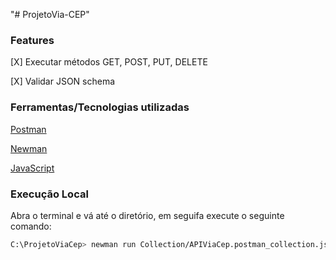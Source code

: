 "# ProjetoVia-CEP" 

### Features

[X] Executar métodos GET, POST, PUT, DELETE

[X] Validar JSON schema

### Ferramentas/Tecnologias utilizadas

[Postman](https://www.postman.com/)

[Newman](https://www.npmjs.com/package/newman)

[JavaScript](https://www.javascript.com//)

### Execução Local
Abra o terminal e vá até o diretório, em seguifa execute o seguinte comando:
```bash
C:\ProjetoViaCep> newman run Collection/APIViaCep.postman_collection.json -e Environment/ViaCep-Prod.postman_environment.json -r htmlextra
```